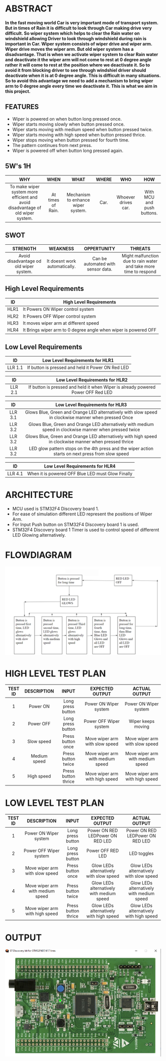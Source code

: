 # ABSTRACT
#### In the fast moving world Car is very important mode of transport system. But in times of Rain it is difficult to look through Car making drive very difficult. So wiper system which helps to clear the Rain water on windshield allowing Driver to look through windshield during rain is important in Car. Wiper system consists of wiper drive and wiper arm. Wiper drive moves the wiper arm. But old wiper system has a disadvantage. That is when we activate wiper system to clear Rain water and deactivate it the wiper arm will not come to rest at 0 degree angle rather it will come to rest at the position where we deactivate it. So to avoid it from blocking driver to see through windshiel driver should deactivate when it is at 0 degree angle. This is difficult in many situations. So to avoid this advantage we need to add a mechanism to bring wiper arm to 0 degree angle every time we deactivate it. This is what we aim in this project.

## FEATURES
* Wiper is powered on when button long pressed once.
* Wiper starts moving slowly when button pressed once.
* Wiper starts moving with medium speed when button pressed twice.
* Wiper starts moving with high speed when button pressed thrice.
* Wiper stops moving when button pressed for fourth time.
* The pattern continues from next press.
* Wiper is powered off when button long pressed again.
## 5W's 1H
|WHY|WHEN|WHAT|WHERE|WHO|HOW|
|:--:|:--:|:--:|:--:|:--:|:--:|
|To make wiper system more efficient and avoid disadvantage of old wiper system.|At times of Rain.|Mechanism to enhance wiper system.|Car.|Whoever drives car.|With MCU and push buttons.
## SWOT
|STRENGTH|WEAKNESS|OPPERTUNITY|THREATS|
|:--:|:--:|:--:|:--:|
|Avoid disadvantage od old wiper system.|It doesnt work automatically.|Can be automated with sensor data.|Might malfunction due to rain water and take more time to respond

## High Level Requirements
| ID | High Level Requirements |
| -------- | -------------- |
| HLR1 | It Powers ON Wiper control system|
| HLR2 | It Powers OFF Wiper control system |
| HLR3 | It moves wiper arm at different speed|
| HLR4 | It Brings wiper arm to 0 degree angle when wiper is powered OFF|

## Low Level Requirements
| ID | Low Level Requirements for HLR1|
|:--:|:--:|
| LLR 1.1 | If button is pressed and held it Power ON Red LED|

| ID | Low Level Requirements for HLR2|
|:--:|:--:|
| LLR 2.1 | If button is pressed and held it when Wiper is already powered Power OFF Red LED|

| ID | Low Level Requirements for HLR3|
|:--:|:--:|
| LLR 3.1 | Glows Blue, Green and Orange LED alternatively with slow speed in clockwise manner when  pressed Once|
| LLR 3.2 | Glows Blue, Green and Orange LED alternatively with medium speed in clockwise manner when  pressed twice|
| LLR 3.2 | Glows Blue, Green and Orange LED alternatively with high speed in clockwise manner when  pressed thrice|
| LLR 3.2 | LED glow pattern stops on the 4th press and the wiper action starts on next press from slow speed|

| ID | Low Level Requirements for HLR4|
|:--:|:--:|
| LLR 4.1 | When it is powered OFF Blue LED must Glow Finally |

# ARCHITECTURE
* MCU used is STM32F4 Discovery board 1.
* For ease of simulation different LED represent the positions of Wiper Arm.
* For Input Push button on STM32F4 Discovery board 1 is used.
* STM32F4 Discovery board 1 Timer is used to control speed of differernt LED Glowing alternatively. 
# FLOWDIAGRAM
![](img/1.png)

# HIGH LEVEL TEST PLAN
|TEST ID|DESCRIPTION|INPUT|EXPECTED OUTPUT|ACTUAL OUTPUT|
|:--:|:--:|:--:|:--:|:--:|
|1|Power ON|Long press button|Power ON Wiper system|Power ON Wiper system|
|2|Power OFF|Long press button|Power OFF Wiper system|Wiper keeps moving|
|3|Slow speed|Press button once|Move wiper arm with slow speed|Move wiper arm with slow speed|
|4|Medium speed|Press button twice|Move wiper arm with medium speed|Move wiper arm with medium speed|
|5|High speed|Press button thrice|Move wiper arm with high speed|Move wiper arm with high speed|
# LOW LEVEL TEST PLAN
|TEST ID|DESCRIPTION|INPUT|EXPECTED OUTPUT|ACTUAL OUTPUT|
|:--:|:--:|:--:|:--:|:--:|
|1|Power ON Wiper system|Long press button|Power ON RED LEDPower ON RED LED|Power ON RED LEDPower ON RED LED|
|2|Power OFF Wiper system|Long press button|Power OFF RED LED|LED toggles|
|3|Move wiper arm with slow speed|Press button once|Glow LEDs alternatively with slow speed|Glow LEDs alternatively with slow speed|
|4|Move wiper arm with medium speed|Press button twice|Glow LEDs alternatively with medium speed|Glow LEDs alternatively with medium speed|
|5|Move wiper arm with high speed|Press button thrice|Glow LEDs alternatively with high speed|Glow LEDs alternatively with high speed|

# OUTPUT
![](img/2.png)
